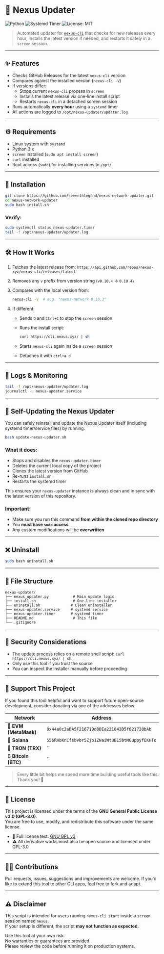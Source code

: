 # 🔄 Nexus Updater

![Python](https://img.shields.io/badge/Built%20With-Python%203-blue)
![Systemd Timer](https://img.shields.io/badge/Scheduled%20By-Systemd%20Timer-brightgreen)
![License: MIT](https://img.shields.io/badge/license-MIT-blue.svg)

> Automated updater for [`nexus-cli`](https://cli.nexus.xyz/) that checks for new releases every hour, installs the latest version if needed, and restarts it safely in a `screen` session.

---

## ✨ Features

- Checks GitHub Releases for the latest `nexus-cli` version
- Compares against the installed version (`nexus-cli -V`)
- If versions differ:
  - Stops current `nexus-cli` process in `screen`
  - Installs the latest release via one-line install script
  - Restarts `nexus-cli` in a detached screen session
- Runs automatically **every hour** using a `systemd` timer
- All actions are logged to `/opt/nexus-updater/updater.log`

---

## ⚙️ Requirements

- Linux system with `systemd`
- Python 3.x
- `screen` installed (`sudo apt install screen`)
- `curl` installed
- Root access (`sudo`) for installing services to `/opt/`

---

## 🚀 Installation

```bash
git clone https://github.com/seventhlegend/nexus-network-updater.git
cd nexus-network-updater
sudo bash install.sh

```

### Verify:

```bash
sudo systemctl status nexus-updater.timer
tail -f /opt/nexus-updater/updater.log
```

---

## 🛠 How It Works

1. Fetches the latest release from:
   `https://api.github.com/repos/nexus-xyz/nexus-cli/releases/latest`
2. Removes any `v` prefix from version string (`v0.10.4` → `0.10.4`)
3. Compares with the local version from:

   ```bash
   nexus-cli -V  # e.g. "nexus-network 0.10.3"
   ```

4. If different:

   - Sends `Q` and `Ctrl+C` to stop the `screen` session
   - Runs the install script:

     ```bash
     curl https://cli.nexus.xyz/ | sh
     ```

   - Starts `nexus-cli` again inside a `screen` session
   - Detaches it with `ctrl+a d`

---

## 📄 Logs & Monitoring

```bash
tail -f /opt/nexus-updater/updater.log
journalctl -u nexus-updater.service
```

---

## 🧩 Self-Updating the Nexus Updater

You can safely reinstall and update the Nexus Updater itself (including systemd timer/service files) by running:

```bash
bash update-nexus-updater.sh
```

### What it does:

- Stops and disables the `nexus-updater.timer`
- Deletes the current local copy of the project
- Clones the latest version from GitHub
- Re-runs `install.sh`
- Restarts the systemd timer

This ensures your `nexus-updater` instance is always clean and in sync with the latest version of this repository.

### Important:

- Make sure you run this command **from within the cloned repo directory**
- You **must have `sudo` access**
- Any custom modifications will be **overwritten**

---

## ❌ Uninstall

```bash
sudo bash uninstall.sh
```

---

## 💼 File Structure

```text
nexus-updater/
├── nexus_updater.py           # Main update logic
├── install.sh                 # One-line installer
├── uninstall.sh              # Clean uninstaller
├── nexus-updater.service     # systemd service
├── nexus-updater.timer       # systemd timer
├── README.md                  # This file
└── .gitignore
```

---

## 🔐 Security Considerations

- The update process relies on a remote shell script: `curl https://cli.nexus.xyz/ | sh`
- Only use this tool if you trust the source
- You can inspect the installer manually before proceeding

---

## 🤝 Support This Project

If you found this tool helpful and want to support future open-source development, consider donating via one of the addresses below:

| Network               | Address                                        |
| --------------------- | ---------------------------------------------- |
| 💼 **EVM (MetaMask)** | `0x44a0c2aBA5F216719d8DEa221843D5f821728bAb`   |
| 🌊 **Solana**         | `556RHbKnCfsbvbr5Zjo1ZNaiWtBB15btMGuppyfEKHTo` |
| 🔄 **TRON (TRX)**     | ``                                             |
| ₿ **Bitcoin (BTC)**   | ``                                             |

> Every little bit helps me spend more time building useful tools like this. Thank you! 🙏

---

## 📄 License

This project is licensed under the terms of the **GNU General Public License v3.0 (GPL-3.0)**.  
You are free to use, modify, and redistribute this software under the same license.

- 📜 Full license text: [GNU GPL v3](https://www.gnu.org/licenses/gpl-3.0.en.html)
- ⚠️ All derivative works must also be open source and licensed under GPL-3.0

---

## 🙋‍♂️ Contributions

Pull requests, issues, suggestions and improvements are welcome.
If you'd like to extend this tool to other CLI apps, feel free to fork and adapt.

---

## ⚠️ Disclaimer

This script is intended for users running `nexus-cli start` inside a `screen` session named `nexus`.  
If your setup is different, the script **may not function as expected**.

Use this tool at your own risk.  
No warranties or guarantees are provided.  
Please review the code before running it on production systems.


